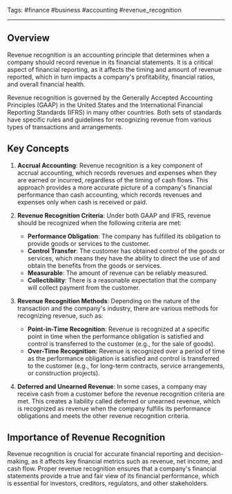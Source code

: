 Tags: #finance #business #accounting #revenue_recognition

---

## Overview

Revenue recognition is an accounting principle that determines when a company should record revenue in its financial statements. It is a critical aspect of financial reporting, as it affects the timing and amount of revenue reported, which in turn impacts a company's profitability, financial ratios, and overall financial health.

Revenue recognition is governed by the Generally Accepted Accounting Principles (GAAP) in the United States and the International Financial Reporting Standards (IFRS) in many other countries. Both sets of standards have specific rules and guidelines for recognizing revenue from various types of transactions and arrangements.

## Key Concepts

1.  **Accrual Accounting**: Revenue recognition is a key component of accrual accounting, which records revenues and expenses when they are earned or incurred, regardless of the timing of cash flows. This approach provides a more accurate picture of a company's financial performance than cash accounting, which records revenues and expenses only when cash is received or paid.
    
2.  **Revenue Recognition Criteria**: Under both GAAP and IFRS, revenue should be recognized when the following criteria are met:
    
    -   **Performance Obligation**: The company has fulfilled its obligation to provide goods or services to the customer.
    -   **Control Transfer**: The customer has obtained control of the goods or services, which means they have the ability to direct the use of and obtain the benefits from the goods or services.
    -   **Measurable**: The amount of revenue can be reliably measured.
    -   **Collectibility**: There is a reasonable expectation that the company will collect payment from the customer.
3.  **Revenue Recognition Methods**: Depending on the nature of the transaction and the company's industry, there are various methods for recognizing revenue, such as:
    
    -   **Point-in-Time Recognition**: Revenue is recognized at a specific point in time when the performance obligation is satisfied and control is transferred to the customer (e.g., for the sale of goods).
    -   **Over-Time Recognition**: Revenue is recognized over a period of time as the performance obligation is satisfied and control is transferred to the customer (e.g., for long-term contracts, service arrangements, or construction projects).
4.  **Deferred and Unearned Revenue**: In some cases, a company may receive cash from a customer before the revenue recognition criteria are met. This creates a liability called deferred or unearned revenue, which is recognized as revenue when the company fulfills its performance obligations and meets the other revenue recognition criteria.
    

## Importance of Revenue Recognition

Revenue recognition is crucial for accurate financial reporting and decision-making, as it affects key financial metrics such as revenue, net income, and cash flow. Proper revenue recognition ensures that a company's financial statements provide a true and fair view of its financial performance, which is essential for investors, creditors, regulators, and other stakeholders.